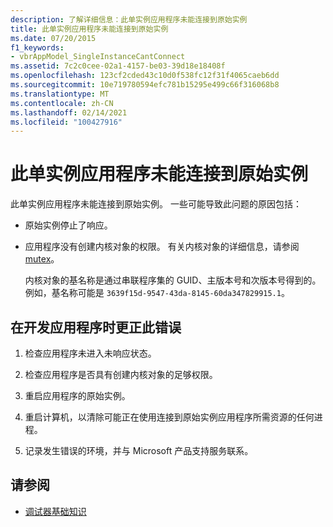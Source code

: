 ```yaml
---
description: 了解详细信息：此单实例应用程序未能连接到原始实例
title: 此单实例应用程序未能连接到原始实例
ms.date: 07/20/2015
f1_keywords:
- vbrAppModel_SingleInstanceCantConnect
ms.assetid: 7c2c0cee-02a1-4157-be03-39d18e18408f
ms.openlocfilehash: 123cf2cded43c10d0f538fc12f31f4065caeb6dd
ms.sourcegitcommit: 10e719780594efc781b15295e499c66f316068b8
ms.translationtype: MT
ms.contentlocale: zh-CN
ms.lasthandoff: 02/14/2021
ms.locfileid: "100427916"
---
```

# <a name="this-single-instance-application-could-not-connect-to-the-original-instance"></a>此单实例应用程序未能连接到原始实例

此单实例应用程序未能连接到原始实例。 一些可能导致此问题的原因包括：  
  
- 原始实例停止了响应。  
  
- 应用程序没有创建内核对象的权限。 有关内核对象的详细信息，请参阅 [mutex](../../standard/threading/mutexes.md)。  
  
     内核对象的基名称是通过串联程序集的 GUID、主版本号和次版本号得到的。 例如，基名称可能是 `3639f15d-9547-43da-8145-60da347829915.1`。  
  
## <a name="to-correct-this-error-when-developing-the-application"></a>在开发应用程序时更正此错误  
  
1. 检查应用程序未进入未响应状态。  
  
2. 检查应用程序是否具有创建内核对象的足够权限。  
  
3. 重启应用程序的原始实例。  
  
4. 重启计算机，以清除可能正在使用连接到原始实例应用程序所需资源的任何进程。  
  
5. 记录发生错误的环境，并与 Microsoft 产品支持服务联系。  
  
## <a name="see-also"></a>请参阅

- [调试器基础知识](/visualstudio/debugger/debugger-feature-tour)
